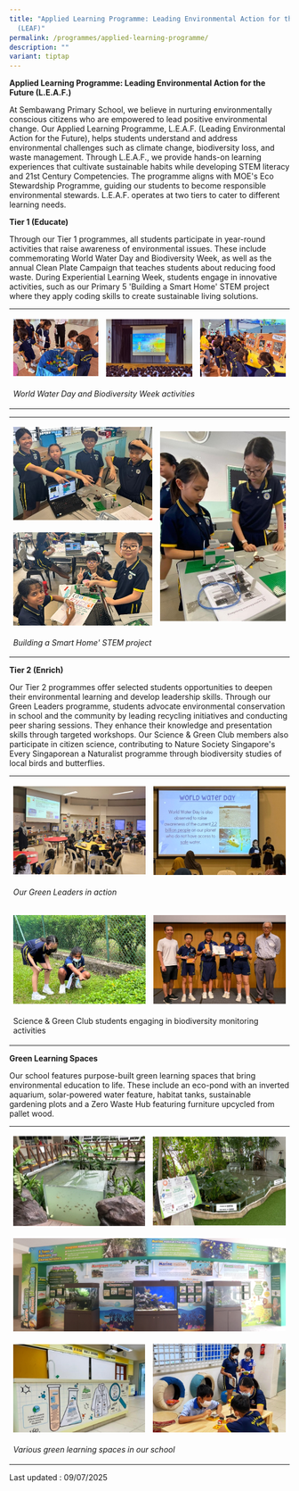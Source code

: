 ```yaml
---
title: "Applied Learning Programme: Leading Environmental Action for the Future
  (LEAF)"
permalink: /programmes/applied-learning-programme/
description: ""
variant: tiptap
---
```

<p><strong>Applied Learning Programme: Leading Environmental Action for the Future (L.E.A.F.)</strong>
</p>
<p>At Sembawang Primary School, we believe in nurturing environmentally conscious
citizens who are empowered to lead positive environmental change. Our Applied
Learning Programme, L.E.A.F. (Leading Environmental Action for the Future),
helps students understand and address environmental challenges such as
climate change, biodiversity loss, and waste management. Through L.E.A.F.,
we provide hands-on learning experiences that cultivate sustainable habits
while developing STEM literacy and 21st Century Competencies. The programme
aligns with MOE's Eco Stewardship Programme, guiding our students to become
responsible environmental stewards. L.E.A.F. operates at two tiers to cater
to different learning needs.</p>
<p></p>
<p><strong>Tier 1 (Educate)</strong>
</p>
<p>Through our Tier 1 programmes, all students participate in year-round
activities that raise awareness of environmental issues. These include
commemorating World Water Day and Biodiversity Week, as well as the annual
Clean Plate Campaign that teaches students about reducing food waste. During
Experiential Learning Week, students engage in innovative activities, such
as our Primary 5 'Building a Smart Home' STEM project where they apply
coding skills to create sustainable living solutions.</p>
<table style="minWidth: 75px">
<colgroup>
<col>
<col>
<col>
</colgroup>
<tbody>
<tr>
<th rowspan="1" colspan="1">
<p></p>
<div class="isomer-image-wrapper">
<img style="width: 100%" height="auto" width="100%" alt="" src="/images/1alp1.jpg">
</div>
</th>
<th rowspan="1" colspan="1">
<p></p>
<div class="isomer-image-wrapper">
<img style="width: 100%" height="auto" width="100%" alt="" src="/images/2alp2.jpg">
</div>
</th>
<th rowspan="1" colspan="1">
<p></p>
<div class="isomer-image-wrapper">
<img style="width: 100%" height="auto" width="100%" alt="" src="/images/3alp3.jpg">
</div>
</th>
</tr>
<tr>
<td rowspan="1" colspan="3">
<p><em>World Water Day and Biodiversity Week activities</em>
</p>
</td>
</tr>
</tbody>
</table>
<table style="minWidth: 50px">
<colgroup>
<col>
<col>
</colgroup>
<tbody>
<tr>
<th rowspan="1" colspan="1">
<p></p>
<div class="isomer-image-wrapper">
<img style="width: 100%" height="auto" width="100%" alt="" src="/images/4alp4.jpg">
</div>
</th>
<th rowspan="2" colspan="1">
<p></p>
<div class="isomer-image-wrapper">
<img style="width: 100%" height="auto" width="100%" alt="" src="/images/6alp6.jpg">
</div>
</th>
</tr>
<tr>
<td rowspan="1" colspan="1">
<p></p>
<div class="isomer-image-wrapper">
<img style="width: 100%" height="auto" width="100%" alt="" src="/images/5alp5.png">
</div>
</td>
</tr>
<tr>
<td rowspan="1" colspan="2">
<p><em>Building a Smart Home' STEM project</em>
</p>
</td>
</tr>
</tbody>
</table>
<p></p>
<p><strong>Tier 2 (Enrich)</strong>
</p>
<p>Our Tier 2 programmes offer selected students opportunities to deepen
their environmental learning and develop leadership skills. Through our
Green Leaders programme, students advocate environmental conservation in
school and the community by leading recycling initiatives and conducting
peer sharing sessions. They enhance their knowledge and presentation skills
through targeted workshops. Our Science &amp; Green Club members also participate
in citizen science, contributing to Nature Society Singapore's Every Singaporean
a Naturalist programme through biodiversity studies of local birds and
butterflies.</p>
<table style="minWidth: 50px">
<colgroup>
<col>
<col>
</colgroup>
<tbody>
<tr>
<th rowspan="1" colspan="1">
<p></p>
<div class="isomer-image-wrapper">
<img style="width: 100%" height="auto" width="100%" alt="" src="/images/7alp7.png">
</div>
</th>
<th rowspan="1" colspan="1">
<p></p>
<div class="isomer-image-wrapper">
<img style="width: 100%" height="auto" width="100%" alt="" src="/images/8alp8.png">
</div>
</th>
</tr>
<tr>
<td rowspan="1" colspan="2">
<p><em>Our Green Leaders in action</em>
</p>
</td>
</tr>
<tr>
<td rowspan="1" colspan="1">
<p></p>
<div class="isomer-image-wrapper">
<img style="width: 100%" height="auto" width="100%" alt="" src="/images/9alp9.jpg">
</div>
</td>
<td rowspan="1" colspan="1">
<p></p>
<div class="isomer-image-wrapper">
<img style="width: 100%" height="auto" width="100%" alt="" src="/images/10alp10.jpg">
</div>
</td>
</tr>
<tr>
<td rowspan="1" colspan="2">
<p>Science &amp; Green Club students engaging in biodiversity monitoring
activities</p>
</td>
</tr>
</tbody>
</table>
<p></p>
<p><strong>Green Learning Spaces</strong>
</p>
<p>Our school features purpose-built green learning spaces that bring environmental
education to life. These include an eco-pond with an inverted aquarium,
solar-powered water feature, habitat tanks, sustainable gardening plots
and a Zero Waste Hub featuring furniture upcycled from pallet wood.</p>
<table style="minWidth: 50px">
<colgroup>
<col>
<col>
</colgroup>
<tbody>
<tr>
<th rowspan="1" colspan="1">
<p></p>
<div class="isomer-image-wrapper">
<img style="width: 100%" height="auto" width="100%" alt="" src="/images/11alp11.jpg">
</div>
</th>
<th rowspan="1" colspan="1">
<p></p>
<div class="isomer-image-wrapper">
<img style="width: 100%" height="auto" width="100%" alt="" src="/images/12alp12.png">
</div>
</th>
</tr>
<tr>
<td rowspan="1" colspan="2">
<p></p>
<div class="isomer-image-wrapper">
<img style="width: 100%" height="auto" width="100%" alt="" src="/images/13alp13.png">
</div>
</td>
</tr>
<tr>
<td rowspan="1" colspan="1">
<p></p>
<div class="isomer-image-wrapper">
<img style="width: 100%" height="auto" width="100%" alt="" src="/images/14alp14.jpg">
</div>
</td>
<td rowspan="1" colspan="1">
<p></p>
<div class="isomer-image-wrapper">
<img style="width: 100%" height="auto" width="100%" alt="" src="/images/15alp15.jpg">
</div>
</td>
</tr>
<tr>
<td rowspan="1" colspan="2">
<p><em>Various green learning spaces in our school</em>
</p>
</td>
</tr>
</tbody>
</table>
<p></p>
<p>Last updated : 09/07/2025</p>